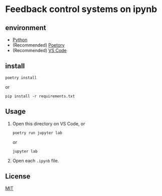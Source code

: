 # Feedback control systems on ipynb

## environment

- [Python](https://www.python.org/downloads/)
- (Recommended) [Poetory](https://python-poetry.org/docs/#installing-with-the-official-installer)
- (Recommended) [VS Code](https://code.visualstudio.com/download)

## install

```
poetry install
```
or
```
pip install -r requirements.txt
```

## Usage

1. Open this directory on VS Code,
    or
    ```
    poetry run jupyter lab
    ```
    or

    ```
    jupyter lab
    ```
2. Open each `.ipynb` file.

## License

[MIT](https://github.com/kimushun1101/feedback-control-systems/blob/main/LICENSE)
